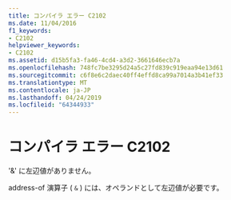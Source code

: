 ```yaml
---
title: コンパイラ エラー C2102
ms.date: 11/04/2016
f1_keywords:
- C2102
helpviewer_keywords:
- C2102
ms.assetid: d15b5fa3-fa46-4cd4-a3d2-3661646ecb7a
ms.openlocfilehash: 748fc7be3295d24a5c27fd839c919eaa94e13d61
ms.sourcegitcommit: c6f8e6c2daec40ff4effd8ca99a7014a3b41ef33
ms.translationtype: MT
ms.contentlocale: ja-JP
ms.lasthandoff: 04/24/2019
ms.locfileid: "64344933"
---
```

# <a name="compiler-error-c2102"></a>コンパイラ エラー C2102

'&' に左辺値がありません。

address-of 演算子 ( `&` ) には、オペランドとして左辺値が必要です。